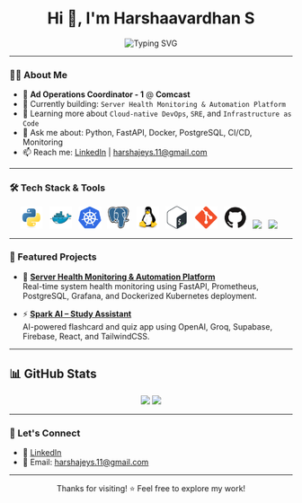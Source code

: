 <h1 align="center">Hi 👋, I'm Harshaavardhan S</h1>

<p align="center">
  <img 
    src="https://readme-typing-svg.demolab.com?font=Fira+Code&weight=500&size=20&pause=1000&color=007ACC&center=true&vCenter=true&multiline=true&width=600&height=45&lines=DevOps+Engineer+%7C+Python+Developer;Docker+%7C+Kubernetes+%7C+FastAPI+%7C+PostgreSQL;Monitoring+with+Prometheus+and+Grafana" 
    alt="Typing SVG" />
</p>

---

### 🧑‍💻 About Me

- 🏢 **Ad Operations Coordinator - 1** @ **Comcast**
- 🔧 Currently building: `Server Health Monitoring & Automation Platform`
- 🧠 Learning more about `Cloud-native DevOps`, `SRE`, and `Infrastructure as Code`
- 💬 Ask me about: Python, FastAPI, Docker, PostgreSQL, CI/CD, Monitoring
- 📫 Reach me: [LinkedIn](https://www.linkedin.com/in/harshaa-hv/) | harshajeys.11@gmail.com

---

### 🛠️ Tech Stack & Tools

<div align="center">
  <img src="https://github.com/devicons/devicon/blob/master/icons/python/python-original.svg" width="40px" /> &nbsp;
  <img src="https://github.com/devicons/devicon/blob/master/icons/docker/docker-original.svg" width="40px" /> &nbsp;
  <img src="https://github.com/devicons/devicon/blob/master/icons/kubernetes/kubernetes-plain.svg" width="40px" /> &nbsp;
  <img src="https://github.com/devicons/devicon/blob/master/icons/postgresql/postgresql-original.svg" width="40px" /> &nbsp;
  <img src="https://github.com/devicons/devicon/blob/master/icons/linux/linux-original.svg" width="40px" /> &nbsp;
  <img src="https://github.com/devicons/devicon/blob/master/icons/bash/bash-original.svg" width="40px" /> &nbsp;
  <img src="https://github.com/devicons/devicon/blob/master/icons/git/git-original.svg" width="40px" /> &nbsp;
  <img src="https://github.com/devicons/devicon/blob/master/icons/github/github-original.svg" width="40px" /> &nbsp;
  <img src="https://www.vectorlogo.zone/logos/grafana/grafana-icon.svg" width="40px" /> &nbsp;
  <img src="https://www.vectorlogo.zone/logos/prometheusio/prometheusio-icon.svg" width="40px" /> &nbsp;
</div>

---

### 🚀 Featured Projects

- 🔧 [**Server Health Monitoring & Automation Platform**](https://github.com/HarshaVardhan1111/Server-Health-Monitoring-Automation-Platform)  
  Real-time system health monitoring using FastAPI, Prometheus, PostgreSQL, Grafana, and Dockerized Kubernetes deployment.

- ⚡ [**Spark AI – Study Assistant**](https://github.com/HarshaVardhan1111/Spark-AI)  
  AI-powered flashcard and quiz app using OpenAI, Groq, Supabase, Firebase, React, and TailwindCSS.

---

## 📊 GitHub Stats

<p align="center">
  <img 
    src="https://github-readme-stats.vercel.app/api?username=HarshaVardhan1111&show_icons=true&hide_border=true&title_color=007acc&text_color=333&icon_color=007acc&bg_color=ffffff00" 
    width="44%" 
  />
  <img 
    src="https://github-readme-stats.vercel.app/api/top-langs/?username=HarshaVardhan1111&layout=compact&hide=html&hide_border=true&title_color=007acc&text_color=333&bg_color=ffffff00" 
    width="44%" 
  />
</p>

---


### 🤝 Let's Connect

- 💼 [LinkedIn](https://www.linkedin.com/in/harshaa-hv/)
- 📧 Email: harshajeys.11@gmail.com

---

<p align="center">Thanks for visiting! ⭐ Feel free to explore my work!</p>
